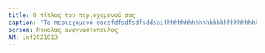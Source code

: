```yaml
---
title: Ο τίτλος του περιοχομενού σας
caption: 'Το περιεχομενό σαςsfdfsdfsdfsddsaifhhhhhhhhhhhhhhhhhhhhhhhhhhhhhhhhhhhhhhhhhhhhhhhhhhk jsdfhkajdkjfas skadjkjsdak'
person: Νικολας αναγνωστοπουλος
AM: inf2021013
---
```

